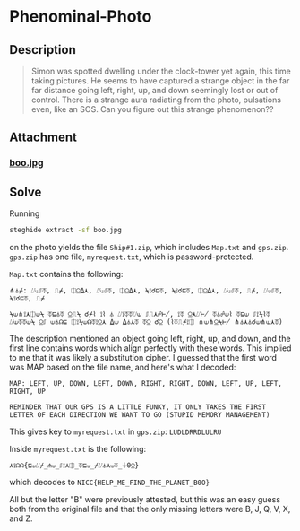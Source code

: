 # Phenominal-Photo
## Description
> Simon was spotted dwelling under the clock-tower yet again, this time taking pictures. He seems to have captured a strange object in the far far distance going left, right, up, and down seemingly lost or out of control. There is a strange aura radiating from the photo, pulsations even, like an SOS. Can you figure out this strange phenomenon??

## Attachment
### [boo.jpg](./boo.jpg)

## Solve
Running
```sh
steghide extract -sf boo.jpg
```
on the photo yields the file `Ship#1.zip`, which includes `Map.txt` and `gps.zip`. `gps.zip` has one file, `myrequest.txt`, which is password-protected.

`Map.txt` contains the following:
```
⋔⏃⌿: ⌰⟒⎎⏁, ⎍⌿, ⎅⍜⍙⋏, ⌰⟒⎎⏁, ⎅⍜⍙⋏, ⍀⟟☌⊑⏁, ⍀⟟☌⊑⏁, ⎅⍜⍙⋏, ⌰⟒⎎⏁, ⎍⌿, ⌰⟒⎎⏁, ⍀⟟☌⊑⏁, ⎍⌿

⍀⟒⋔⟟⋏⎅⟒⍀ ⏁⊑⏃⏁ ⍜⎍⍀ ☌⌿⌇ ⟟⌇ ⏃ ⌰⟟⏁⏁⌰⟒ ⎎⎍⋏☍⊬, ⟟⏁ ⍜⋏⌰⊬ ⏁⏃☍⟒⌇ ⏁⊑⟒ ⎎⟟⍀⌇⏁ ⌰⟒⏁⏁⟒⍀ ⍜⎎ ⟒⏃☊⊑ ⎅⟟⍀⟒☊⏁⟟⍜⋏ ⍙⟒ ⍙⏃⋏⏁ ⏁⍜ ☌⍜ (⌇⏁⎍⌿⟟⎅ ⋔⟒⋔⍜⍀⊬ ⋔⏃⋏⏃☌⟒⋔⟒⋏⏁)
```

The description mentioned an object going left, right, up, and down, and the first line contains words which align perfectly with these words. This implied to me that it was likely a substitution cipher.
I guessed that the first word was MAP based on the file name, and here's what I decoded:

```
MAP: LEFT, UP, DOWN, LEFT, DOWN, RIGHT, RIGHT, DOWN, LEFT, UP, LEFT, RIGHT, UP

REMINDER THAT OUR GPS IS A LITTLE FUNKY, IT ONLY TAKES THE FIRST LETTER OF EACH DIRECTION WE WANT TO GO (STUPID MEMORY MANAGEMENT)
```

This gives key to `myrequest.txt` in `gps.zip`: `LUDLDRRDLULRU`

Inside `myrequest.txt` is the following:
```
⋏⟟☊☊{⊑⟒⌰⌿_⋔⟒_⎎⟟⋏⎅_⏁⊑⟒_⌿⌰⏃⋏⟒⏁_⏚0⍜}
```

which decodes to
`NICC{HELP_ME_FIND_THE_PLANET_B0O}`

All but the letter "B" were previously attested, but this was an easy guess both from the original file and that the only missing letters were B, J, Q, V, X, and Z.

